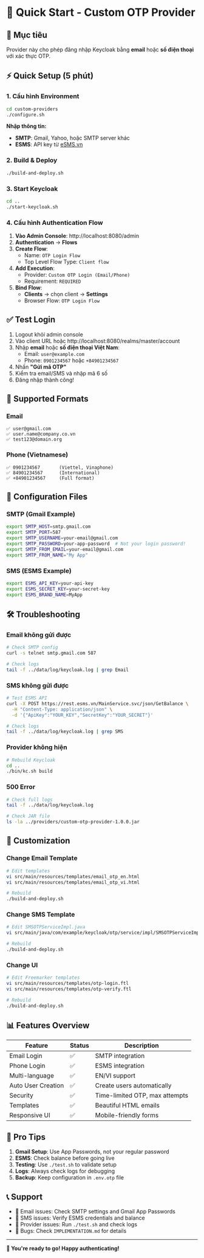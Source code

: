 # 🚀 Quick Start - Custom OTP Provider

## 🎯 Mục tiêu
Provider này cho phép đăng nhập Keycloak bằng **email** hoặc **số điện thoại** với xác thực OTP.

## ⚡ Quick Setup (5 phút)

### 1. Cấu hình Environment
```bash
cd custom-providers
./configure.sh
```

**Nhập thông tin:**
- **SMTP**: Gmail, Yahoo, hoặc SMTP server khác
- **ESMS**: API key từ [eSMS.vn](https://esms.vn)

### 2. Build & Deploy
```bash
./build-and-deploy.sh
```

### 3. Start Keycloak
```bash
cd ..
./start-keycloak.sh
```

### 4. Cấu hình Authentication Flow

1. **Vào Admin Console**: http://localhost:8080/admin
2. **Authentication** → **Flows**
3. **Create Flow**:
   - Name: `OTP Login Flow`
   - Top Level Flow Type: `Client flow`
4. **Add Execution**:
   - Provider: `Custom OTP Login (Email/Phone)`
   - Requirement: `REQUIRED`
5. **Bind Flow**:
   - **Clients** → chọn client → **Settings**
   - Browser Flow: `OTP Login Flow`

## ✅ Test Login

1. Logout khỏi admin console
2. Vào client URL hoặc http://localhost:8080/realms/master/account
3. Nhập **email** hoặc **số điện thoại Việt Nam**:
   - Email: `user@example.com`
   - Phone: `0901234567` hoặc `+84901234567`
4. Nhấn **"Gửi mã OTP"**
5. Kiểm tra email/SMS và nhập mã 6 số
6. Đăng nhập thành công!

## 📱 Supported Formats

### Email
```
✅ user@gmail.com
✅ user.name@company.co.vn
✅ test123@domain.org
```

### Phone (Vietnamese)
```
✅ 0901234567       (Viettel, Vinaphone)
✅ 84901234567      (International)
✅ +84901234567     (Full format)
```

## 🔧 Configuration Files

### SMTP (Gmail Example)
```bash
export SMTP_HOST=smtp.gmail.com
export SMTP_PORT=587
export SMTP_USERNAME=your-email@gmail.com
export SMTP_PASSWORD=your-app-password  # Not your login password!
export SMTP_FROM_EMAIL=your-email@gmail.com
export SMTP_FROM_NAME="My App"
```

### SMS (ESMS Example)
```bash
export ESMS_API_KEY=your-api-key
export ESMS_SECRET_KEY=your-secret-key
export ESMS_BRAND_NAME=MyApp
```

## 🛠️ Troubleshooting

### Email không gửi được
```bash
# Check SMTP config
curl -s telnet smtp.gmail.com 587

# Check logs
tail -f ../data/log/keycloak.log | grep Email
```

### SMS không gửi được
```bash
# Test ESMS API
curl -X POST https://rest.esms.vn/MainService.svc/json/GetBalance \
  -H "Content-Type: application/json" \
  -d '{"ApiKey":"YOUR_KEY","SecretKey":"YOUR_SECRET"}'

# Check logs  
tail -f ../data/log/keycloak.log | grep SMS
```

### Provider không hiện
```bash
# Rebuild Keycloak
cd ..
./bin/kc.sh build
```

### 500 Error
```bash
# Check full logs
tail -f ../data/log/keycloak.log

# Check JAR file
ls -la ../providers/custom-otp-provider-1.0.0.jar
```

## 🎨 Customization

### Change Email Template
```bash
# Edit templates
vi src/main/resources/templates/email_otp_en.html
vi src/main/resources/templates/email_otp_vi.html

# Rebuild
./build-and-deploy.sh
```

### Change SMS Template
```bash
# Edit SMSOTPServiceImpl.java
vi src/main/java/com/example/keycloak/otp/service/impl/SMSOTPServiceImpl.java

# Rebuild
./build-and-deploy.sh
```

### Change UI
```bash
# Edit Freemarker templates
vi src/main/resources/templates/otp-login.ftl
vi src/main/resources/templates/otp-verify.ftl

# Rebuild
./build-and-deploy.sh
```

## 📊 Features Overview

| Feature | Status | Description |
|---------|--------|-------------|
| Email Login | ✅ | SMTP integration |
| Phone Login | ✅ | ESMS integration |
| Multi-language | ✅ | EN/VI support |
| Auto User Creation | ✅ | Create users automatically |
| Security | ✅ | Time-limited OTP, max attempts |
| Templates | ✅ | Beautiful HTML emails |
| Responsive UI | ✅ | Mobile-friendly forms |

## 🌟 Pro Tips

1. **Gmail Setup**: Use App Passwords, not your regular password
2. **ESMS**: Check balance before going live
3. **Testing**: Use `./test.sh` to validate setup
4. **Logs**: Always check logs for debugging
5. **Backup**: Keep configuration in `.env.otp` file

## 📞 Support

- 📧 Email issues: Check SMTP settings and Gmail App Passwords
- 📱 SMS issues: Verify ESMS credentials and balance
- 🔧 Provider issues: Run `./test.sh` and check logs
- 🐛 Bugs: Check `IMPLEMENTATION.md` for details

---

**🎉 You're ready to go! Happy authenticating!**
